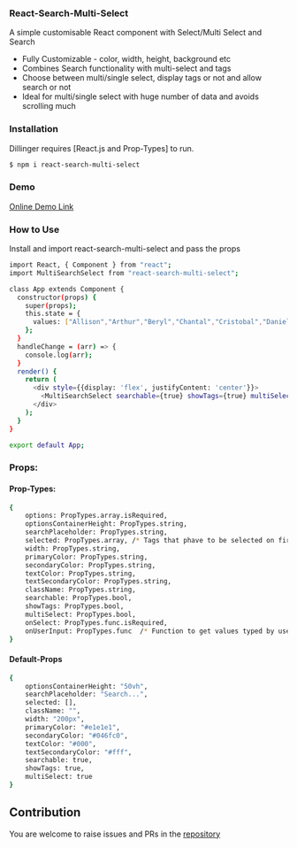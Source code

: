 ### React-Search-Multi-Select

A simple customisable React component with Select/Multi Select and Search

  - Fully Customizable - color, width, height, background etc
  - Combines Search functionality with multi-select and tags
  - Choose between multi/single select, display tags or not and allow search or not
  - Ideal for multi/single select with huge number of data and avoids scrolling much

### Installation

Dillinger requires [React.js and Prop-Types] to run.

```sh
$ npm i react-search-multi-select
```

### Demo

[Online Demo Link](https://vilvaathibanpb.github.io/react-search-multi-select-demo/)

### How to Use

Install and import react-search-multi-select and pass the props

```sh
import React, { Component } from "react";
import MultiSearchSelect from "react-search-multi-select";

class App extends Component {
  constructor(props) {
    super(props);
    this.state = {
      values: ["Allison","Arthur","Beryl","Chantal","Cristobal","Danielle","Dennis","Ernesto","Felix","Fay","Grace","Gaston","Gert","Gordon"]
    };
  }
  handleChange = (arr) => {
    console.log(arr);
  }
  render() {
    return (
      <div style={{display: 'flex', justifyContent: 'center'}}>
        <MultiSearchSelect searchable={true} showTags={true} multiSelect={true} width="500px" onSelect={this.handleChange} options={this.state.values}/>
      </div>
    );
  }
}

export default App;
```

### Props:

#### Prop-Types:

```sh
{
    options: PropTypes.array.isRequired,
    optionsContainerHeight: PropTypes.string,
    searchPlaceholder: PropTypes.string,
    selected: PropTypes.array, /* Tags that phave to be selected on first render */
    width: PropTypes.string,
    primaryColor: PropTypes.string,
    secondaryColor: PropTypes.string,
    textColor: PropTypes.string,
    textSecondaryColor: PropTypes.string,
    className: PropTypes.string,
    searchable: PropTypes.bool,
    showTags: PropTypes.bool,
    multiSelect: PropTypes.bool,
    onSelect: PropTypes.func.isRequired,
    onUserInput: PropTypes.func  /* Function to get values typed by user in Search box */
}
```

#### Default-Props

```sh
{
    optionsContainerHeight: "50vh",
    searchPlaceholder: "Search...",
    selected: [],
    className: "",
    width: "200px",
    primaryColor: "#e1e1e1",
    secondaryColor: "#046fc0",
    textColor: "#000",
    textSecondaryColor: "#fff",
    searchable: true,
    showTags: true,
    multiSelect: true
}
```

## Contribution

You are welcome to raise issues and PRs in the [repository](https://github.com/vilvaathibanpb/react-search-multi-select)
